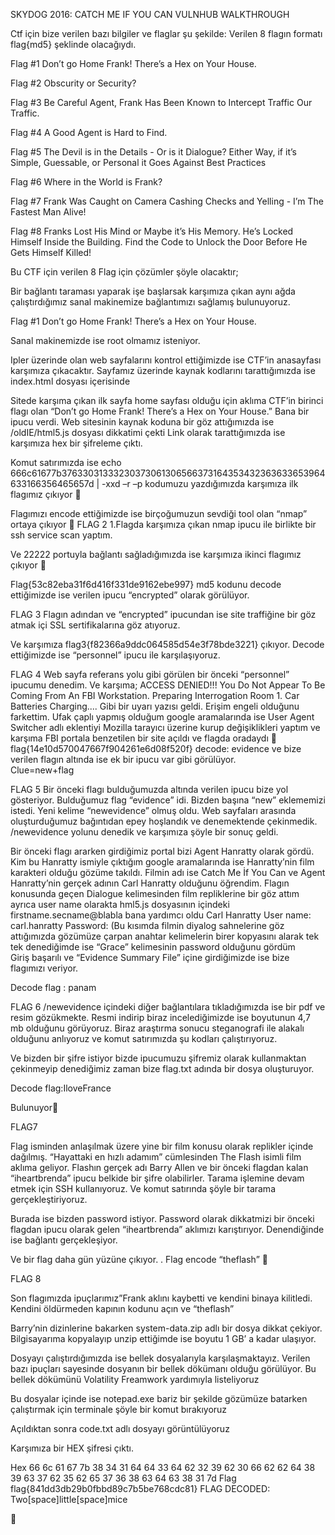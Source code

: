 SKYDOG 2016: CATCH ME IF YOU CAN VULNHUB WALKTHROUGH

Ctf için bize verilen bazı bilgiler ve flaglar şu şekilde:
Verilen 8 flagın formatı flag{md5} şeklinde olacağıydı.


Flag #1 Don’t go Home Frank! There’s a Hex on Your House.

Flag #2 Obscurity or Security?

Flag #3 Be Careful Agent, Frank Has Been Known to Intercept Traffic Our Traffic.

Flag #4 A Good Agent is Hard to Find.

Flag #5 The Devil is in the Details - Or is it Dialogue? Either Way, if it’s Simple, Guessable, or Personal it Goes Against Best Practices 

Flag #6 Where in the World is Frank?

Flag #7 Frank Was Caught on Camera Cashing Checks and Yelling - I’m The Fastest Man Alive!

Flag #8 Franks Lost His Mind or Maybe it’s His Memory. He’s Locked Himself Inside the Building. Find the Code to Unlock the Door Before He Gets Himself Killed!


Bu CTF için verilen 8 Flag için çözümler şöyle olacaktır;

Bir bağlantı taraması yaparak işe başlarsak karşımıza çıkan aynı ağda çalıştırdığımız sanal makinemize bağlantımızı sağlamış bulunuyoruz.

Flag #1 Don’t go Home Frank! There’s a Hex on Your House.

Sanal makinemizde ise root olmamız isteniyor. 

Ipler üzerinde olan web sayfalarını kontrol ettiğimizde ise CTF’in anasayfası karşımıza çıkacaktır.
Sayfamız üzerinde kaynak kodlarını tarattığımızda ise index.html dosyası içerisinde
 
Sitede karşıma çıkan ilk sayfa home sayfası olduğu için aklıma CTF’in birinci flagı olan 
“Don’t go Home Frank! There’s a Hex on Your House.”
 Bana bir ipucu verdi. Web sitesinin kaynak koduna bir göz attığımızda ise /oldIE/html5.js dosyası dikkatimi çekti 
Link olarak tarattığımızda ise karşımıza hex bir şifreleme çıktı.

 
Komut satırımızda ise 
echo 666c61677b37633031333230373061306566373164353432363633653964633166356465657d | -xxd –r –p kodumuzu yazdığımızda karşımıza ilk flagımız çıkıyor 
 
Flagımızı encode ettiğimizde ise birçoğumuzun sevdiği tool olan “nmap” ortaya çıkıyor 
FLAG 2
1.Flagda karşımıza çıkan nmap ipucu ile birlikte bir ssh service scan yaptım. 



Ve 22222 portuyla bağlantı sağladığımızda ise karşımıza ikinci flagımız çıkıyor 
 
Flag{53c82eba31f6d416f331de9162ebe997} 
md5 kodunu decode ettiğimizde ise verilen ipucu “encrypted” olarak görülüyor.









FLAG 3
Flagın adından ve “encrypted”  ipucundan ise site traffiğine bir göz atmak içi SSL sertifikalarına göz atıyoruz.
 
Ve karşımıza  flag3{f82366a9ddc064585d54e3f78bde3221} çıkıyor. Decode ettiğimizde ise “personnel” ipucu ile karşılaşıyoruz.



FLAG 4
 Web sayfa referans yolu gibi görülen bir önceki “personnel” ipucumu denedim. Ve karşıma;
ACCESS DENIED!!! You Do Not Appear To Be Coming From An FBI Workstation. Preparing Interrogation Room 1. Car Batteries Charging....
Gibi bir uyarı yazısı geldi. Erişim engeli olduğunu farkettim. Ufak çaplı yapmış olduğum google aramalarında ise User Agent Switcher adlı eklentiyi Mozilla tarayıcı üzerine kurup değişiklikleri yaptım ve karşıma FBI portala benzetilen bir site açıldı ve flagda oradaydı   
flag{14e10d570047667f904261e6d08f520f} 
decode: evidence
ve bize verilen flagın altında ise ek bir ipucu var gibi görülüyor.  
Clue=new+flag
 
FLAG 5
Bir önceki flagı bulduğumuzda altında verilen ipucu bize yol gösteriyor. Bulduğumuz flag “evidence” idi. Bizden başına “new” eklememizi istedi.
Yeni kelime “newevidence” olmuş oldu. Web sayfaları arasında oluşturduğumuz bağıntıdan epey hoşlandık ve denemektende çekinmedik. /newevidence yolunu denedik ve karşımıza şöyle bir sonuç geldi.
 
Bir önceki flagı ararken girdiğimiz portal bizi Agent Hanratty olarak gördü. Kim bu Hanratty ismiyle çıktığım google aramalarında ise Hanratty’nin film karakteri olduğu gözüme takıldı. Filmin adı ise Catch Me İf You Can ve Agent Hanratty’nin gerçek adının Carl Hanratty olduğunu öğrendim. Flagın konusunda geçen Dialogue kelimesinden film repliklerine bir göz attım ayrıca user name olarakta hml5.js dosyasının içindeki firstname.secname@blabla bana yardımcı oldu 
Carl Hanratty
User name: carl.hanratty
Password: (Bu kısımda filmin diyalog sahnelerine göz attığımızda gözümüze çarpan anahtar kelimelerin birer kopyasını alarak tek tek denediğimde ise “Grace” kelimesinin password olduğunu gördüm  
Giriş başarılı ve “Evidence Summary File” içine girdiğimizde ise bize flagımızı veriyor.
 
Decode flag : panam

FLAG 6 
/newevidence içindeki diğer bağlantılara tıkladığımızda ise bir pdf ve resim gözükmekte.
Resmi indirip biraz incelediğimizde ise boyutunun 4,7 mb olduğunu görüyoruz.
Biraz araştırma sonucu steganografi ile alakalı olduğunu anlıyoruz ve komut satırımızda şu kodları çalıştırıyoruz.
 

Ve bizden bir şifre istiyor bizde ipucumuzu şifremiz olarak kullanmaktan çekinmeyip denediğimiz zaman bize flag.txt adında bir dosya oluşturuyor.
 

Decode flag:IloveFrance

Bulunuyor

FLAG7

Flag isminden anlaşılmak üzere yine bir film konusu olarak replikler içinde dağılmış.
“Hayattaki en hızlı adamım” cümlesinden The Flash isimli film aklıma geliyor.
Flashın gerçek adı Barry Allen ve bir önceki flagdan kalan “iheartbrenda” ipucu belkide bir şifre olabilirler.
Tarama işlemine devam etmek için SSH kullanıyoruz. Ve komut satırında şöyle bir tarama gerçekleştiriyoruz. 

Burada ise bizden password istiyor. Password olarak dikkatmizi bir önceki flagdan ipucu olarak gelen “iheartbrenda” aklımızı karıştırıyor. Denendiğinde ise bağlantı gerçekleşiyor.





Ve bir flag daha gün yüzüne çıkıyor.
 .
Flag encode “theflash” 







FLAG 8

Son flagımızda ipuçlarımız”Frank aklını kaybetti ve kendini binaya kilitledi. Kendini öldürmeden kapının kodunu açın ve “theflash” 

Barry’nin dizinlerine bakarken system-data.zip adlı bir dosya dikkat çekiyor. Bilgisayarıma kopyalayıp unzip ettiğimde ise boyutu 1 GB’ a kadar ulaşıyor. 

Dosyayı çalıştırdığımızda ise bellek dosyalarıyla karşılaşmaktayız.
Verilen bazı ipuçları sayesinde dosyanın bir bellek dökümanı olduğu görülüyor.
Bu bellek dökümünü Volatility Freamwork yardımıyla listeliyoruz 

Bu dosyalar içinde ise notepad.exe bariz bir şekilde gözümüze batarken çalıştırmak için terminale şöyle bir komut bırakıyoruz
 


Açıldıktan sonra code.txt adlı dosyayı görüntülüyoruz
 

Karşımıza bir HEX şifresi çıktı.

Hex	66 6c 61 67 7b 38 34 31 64 64 33 64 62 32 39 62 30 66 62 62 64 38 39 63 37 62 35 62 65 37 36 38 63 64 63 38 31 7d
Flag	flag{841dd3db29b0fbbd89c7b5be768cdc81}
 FLAG DECODED: Two[space]little[space]mice


